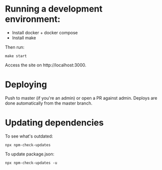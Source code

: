 # Running a development environment:

- Install docker + docker compose
- Install make

Then run:

`make start`

Access the site on http://localhost:3000.

# Deploying

Push to master (if you're an admin) or open a PR against admin. Deploys are done automatically from the master branch.

# Updating dependencies

To see what's outdated:

`npx npm-check-updates`

To update package.json:

`npx npm-check-updates -u`